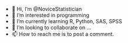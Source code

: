 - 👋 Hi, I’m @NoviceStatistician
- 👀 I’m interested in programming
- 🌱 I’m currently learning R, Python, SAS, SPSS
- 💞️ I’m looking to collaborate on ...
- 📫 How to reach me is to post a comment.

<!---
NoviceStatistician/NoviceStatistician is a ✨ special ✨ repository because its `README.md` (this file) appears on your GitHub profile.
You can click the Preview link to take a look at your changes.
--->
